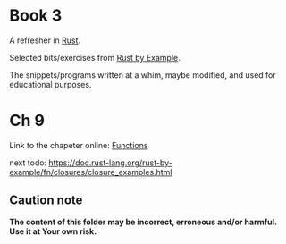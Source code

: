 # Book 3

A refresher in [Rust](https://www.rust-lang.org/).

Selected bits/exercises from [Rust by Example](https://doc.rust-lang.org/rust-by-example/).

The snippets/programs written at a whim, maybe modified, and used for educational purposes.

# Ch 9

Link to the chapeter online: [Functions](https://doc.rust-lang.org/rust-by-example/fn.html)

next todo: https://doc.rust-lang.org/rust-by-example/fn/closures/closure_examples.html

## Caution note

**The content of this folder may be incorrect, erroneous and/or harmful. Use it at Your own risk.**
